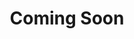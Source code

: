 ---
image: /assets/man-cooking.jpg
title: Coming Soon
summary: Coming Soon.
# email: 
# phone: 
# address: Westgate Square, Edison, NJ 08820

rank: 2
---